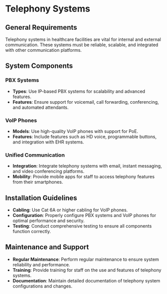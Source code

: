 # Telephony Systems

## General Requirements
Telephony systems in healthcare facilities are vital for internal and external communication. These systems must be reliable, scalable, and integrated with other communication platforms.

## System Components
### PBX Systems
- **Types**: Use IP-based PBX systems for scalability and advanced features.
- **Features**: Ensure support for voicemail, call forwarding, conferencing, and automated attendants.

### VoIP Phones
- **Models**: Use high-quality VoIP phones with support for PoE.
- **Features**: Include features such as HD voice, programmable buttons, and integration with EHR systems.

### Unified Communication
- **Integration**: Integrate telephony systems with email, instant messaging, and video conferencing platforms.
- **Mobility**: Provide mobile apps for staff to access telephony features from their smartphones.

## Installation Guidelines
- **Cabling**: Use Cat 6A or higher cabling for VoIP phones.
- **Configuration**: Properly configure PBX systems and VoIP phones for optimal performance and security.
- **Testing**: Conduct comprehensive testing to ensure all components function correctly.

## Maintenance and Support
- **Regular Maintenance**: Perform regular maintenance to ensure system reliability and performance.
- **Training**: Provide training for staff on the use and features of telephony systems.
- **Documentation**: Maintain detailed documentation of telephony system configurations and changes.
